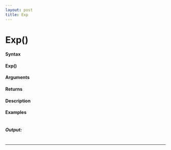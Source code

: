 ```yaml
---
layout: post
title: Exp
---
```


# Exp()


#### Syntax

#### Exp()

#### Arguments

#### Returns

#### Description

#### Examples

```

```

##### Output:

```

```

---